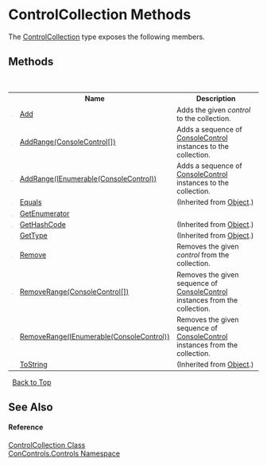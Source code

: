 # ControlCollection Methods
 

The <a href="72e613b7-790f-5a58-b25d-f7e6b12dcdce">ControlCollection</a> type exposes the following members.


## Methods
&nbsp;<table><tr><th></th><th>Name</th><th>Description</th></tr><tr><td>![Public method](media/pubmethod.gif "Public method")</td><td><a href="3cbc1c73-2281-d987-5908-c1d838c9e512">Add</a></td><td>
Adds the given *control* to the collection.</td></tr><tr><td>![Public method](media/pubmethod.gif "Public method")</td><td><a href="65e46489-fc4c-7943-14d8-5069014a2534">AddRange(ConsoleControl[])</a></td><td>
Adds a sequence of <a href="eae0acea-bdd1-dc08-7fda-dcd25c5f2082">ConsoleControl</a> instances to the collection.</td></tr><tr><td>![Public method](media/pubmethod.gif "Public method")</td><td><a href="31f168c7-8cf3-af9b-5a63-b30496598bd6">AddRange(IEnumerable(ConsoleControl))</a></td><td>
Adds a sequence of <a href="eae0acea-bdd1-dc08-7fda-dcd25c5f2082">ConsoleControl</a> instances to the collection.</td></tr><tr><td>![Public method](media/pubmethod.gif "Public method")</td><td><a href="https://docs.microsoft.com/dotnet/api/system.object.equals#System_Object_Equals_System_Object_" target="_blank">Equals</a></td><td> (Inherited from <a href="https://docs.microsoft.com/dotnet/api/system.object" target="_blank">Object</a>.)</td></tr><tr><td>![Public method](media/pubmethod.gif "Public method")</td><td><a href="94235d79-1eef-7174-50a6-4696f2c72b6e">GetEnumerator</a></td><td /></tr><tr><td>![Public method](media/pubmethod.gif "Public method")</td><td><a href="https://docs.microsoft.com/dotnet/api/system.object.gethashcode#System_Object_GetHashCode" target="_blank">GetHashCode</a></td><td> (Inherited from <a href="https://docs.microsoft.com/dotnet/api/system.object" target="_blank">Object</a>.)</td></tr><tr><td>![Public method](media/pubmethod.gif "Public method")</td><td><a href="https://docs.microsoft.com/dotnet/api/system.object.gettype#System_Object_GetType" target="_blank">GetType</a></td><td> (Inherited from <a href="https://docs.microsoft.com/dotnet/api/system.object" target="_blank">Object</a>.)</td></tr><tr><td>![Public method](media/pubmethod.gif "Public method")</td><td><a href="347c8df9-57ff-d916-c2ef-4c6b6c338b1c">Remove</a></td><td>
Removes the given *control* from the collection.</td></tr><tr><td>![Public method](media/pubmethod.gif "Public method")</td><td><a href="97067f8a-1f42-9adf-4b55-4b5e1ef20241">RemoveRange(ConsoleControl[])</a></td><td>
Removes the given sequence of <a href="eae0acea-bdd1-dc08-7fda-dcd25c5f2082">ConsoleControl</a> instances from the collection.</td></tr><tr><td>![Public method](media/pubmethod.gif "Public method")</td><td><a href="5f8e0b37-45f8-1d6b-b982-edecb3467a0b">RemoveRange(IEnumerable(ConsoleControl))</a></td><td>
Removes the given sequence of <a href="eae0acea-bdd1-dc08-7fda-dcd25c5f2082">ConsoleControl</a> instances from the collection.</td></tr><tr><td>![Public method](media/pubmethod.gif "Public method")</td><td><a href="https://docs.microsoft.com/dotnet/api/system.object.tostring#System_Object_ToString" target="_blank">ToString</a></td><td> (Inherited from <a href="https://docs.microsoft.com/dotnet/api/system.object" target="_blank">Object</a>.)</td></tr></table>&nbsp;
<a href="#controlcollection-methods">Back to Top</a>

## See Also


#### Reference
<a href="72e613b7-790f-5a58-b25d-f7e6b12dcdce">ControlCollection Class</a><br /><a href="8161a036-2926-0ace-99d3-20346d250e3b">ConControls.Controls Namespace</a><br />